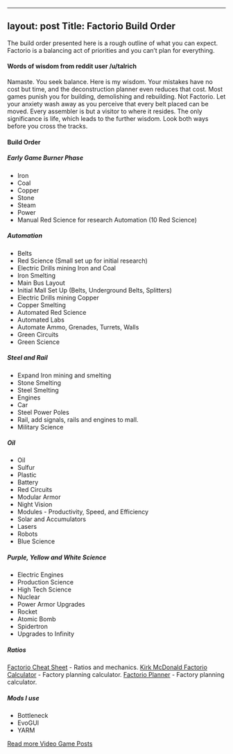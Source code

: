 
---
layout: post
Title: Factorio Build Order
---

The build order presented here is a rough outline of what you can expect. Factorio is a balancing act of priorities and you can’t plan for everything.

#### Words of wisdom from reddit user /u/talrich

Namaste. You seek balance. Here is my wisdom. Your mistakes have no cost but time, and the deconstruction planner even reduces that cost. Most games punish you for building, demolishing and rebuilding. Not Factorio. Let your anxiety wash away as you perceive that every belt placed can be moved. Every assembler is but a visitor to where it resides. The only significance is life, which leads to the further wisdom. Look both ways before you cross the tracks.

#### Build Order

##### Early Game Burner Phase
- Iron
- Coal
- Copper
- Stone
- Steam
- Power
- Manual Red Science for research Automation (10 Red Science)

##### Automation
- Belts
- Red Science (Small set up for initial research)
- Electric Drills mining Iron and Coal
- Iron Smelting
- Main Bus Layout
- Initial Mall Set Up (Belts, Underground Belts, Splitters)
- Electric Drills mining Copper
- Copper Smelting
- Automated Red Science
- Automated Labs
- Automate Ammo, Grenades, Turrets, Walls
- Green Circuits
- Green Science

##### Steel and Rail
- Expand Iron mining and smelting
- Stone Smelting
- Steel Smelting
- Engines
- Car
- Steel Power Poles
- Rail, add signals, rails and engines to mall.
- Military Science

##### Oil
- Oil
- Sulfur
- Plastic
- Battery
- Red Circuits
- Modular Armor
- Night Vision
- Modules - Productivity, Speed, and Efficiency
- Solar and Accumulators
- Lasers
- Robots
- Blue Science

##### Purple, Yellow and White Science
- Electric Engines
- Production Science
- High Tech Science
- Nuclear
- Power Armor Upgrades
- Rocket
- Atomic Bomb
- Spidertron
- Upgrades to Infinity

##### Ratios
[Factorio Cheat Sheet](https://factoriocheatsheet.com/) - Ratios and mechanics.
[Kirk McDonald Factorio Calculator](https://kirkmcdonald.github.io/) - Factory planning calculator.
[Factorio Planner](https://doomeer.com/factorio/) - Factory planning calculator.

##### Mods I use
- Bottleneck
- EvoGUI
- YARM


[Read more Video Game Posts](https://tactictalisman.github.io/video-games/)
